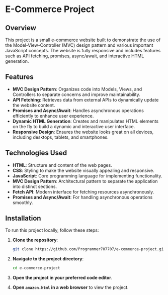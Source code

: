 # E-Commerce Project

## Overview
This project is a small e-commerce website built to demonstrate the use of the Model-View-Controller (MVC) design pattern and various important JavaScript concepts. The website is fully responsive and includes features such as API fetching, promises, async/await, and interactive HTML generation.

## Features
- **MVC Design Pattern**: Organizes code into Models, Views, and Controllers to separate concerns and improve maintainability.
- **API Fetching**: Retrieves data from external APIs to dynamically update the website content.
- **Promises and Async/Await**: Handles asynchronous operations efficiently to enhance user experience.
- **Dynamic HTML Generation**: Creates and manipulates HTML elements on the fly to build a dynamic and interactive user interface.
- **Responsive Design**: Ensures the website looks great on all devices, including desktops, tablets, and smartphones.

## Technologies Used
- **HTML**: Structure and content of the web pages.
- **CSS**: Styling to make the website visually appealing and responsive.
- **JavaScript**: Core programming language for implementing functionality.
- **MVC Design Pattern**: Architectural pattern to separate the application into distinct sections.
- **Fetch API**: Modern interface for fetching resources asynchronously.
- **Promises and Async/Await**: For handling asynchronous operations smoothly.

## Installation
To run this project locally, follow these steps:

1. **Clone the repository**:
    ```sh
    git clone https://github.com/Programmer707707/e-commerce-project.git
    ```

2. **Navigate to the project directory**:
    ```sh
    cd e-commerce-project
    ```

3. **Open the project in your preferred code editor**.

4. **Open `amazon.html` in a web browser** to view the project.


